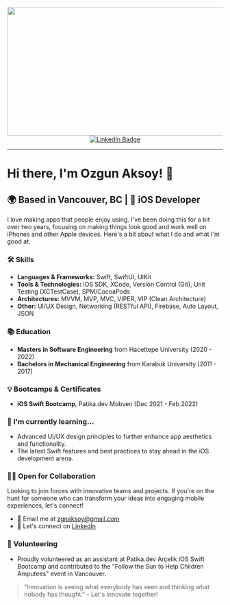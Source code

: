

<div align="center">
  <img src="https://media.giphy.com/media/dWesBcTLavkZuG35MI/giphy.gif" width="600" height="300"/>
</div>

<div id="badges" align="center">
  <a href="your-linkedin-URL">
    <img src="https://img.shields.io/badge/LinkedIn-blue?style=for-the-badge&logo=linkedin&logoColor=white" alt="LinkedIn Badge"/>
  </a>
</div>

---

# Hi there, I'm Ozgun Aksoy! 👋

## 🌍 Based in Vancouver, BC | 📱 iOS Developer

I love making apps that people enjoy using. I've been doing this for a bit over two years, focusing on making things look good and work well on iPhones and other Apple devices. Here's a bit about what I do and what I'm good at.

### 🛠 Skills
- **Languages & Frameworks:** Swift, SwiftUI, UIKit
- **Tools & Technologies:** iOS SDK, XCode, Version Control (Git), Unit Testing (XCTestCase), SPM/CocoaPods
- **Architectures:** MVVM, MVP, MVC, VIPER, VIP (Clean Architecture)
- **Other:** UI/UX Design, Networking (RESTful API), Firebase, Auto Layout, JSON

### 📚 Education
- **Masters in Software Engineering** from Hacettepe University (2020 - 2022)
- **Bachelors in Mechanical Engineering** from Karabuk University (2011 - 2017)

### 💡 Bootcamps & Certificates
- **iOS Swift Bootcamp**, Patika.dev Mobven (Dec 2021 - Feb 2022)

### 🌱 I'm currently learning...
- Advanced UI/UX design principles to further enhance app aesthetics and functionality.
- The latest Swift features and best practices to stay ahead in the iOS development arena.

### 👨‍💻 Open for Collaboration
Looking to join forces with innovative teams and projects. If you're on the hunt for someone who can transform your ideas into engaging mobile experiences, let's connect!

- 📧 Email me at zgnaksoy@gmail.com
- 🔗 Let's connect on [LinkedIn](www.linkedin.com/in/ozgunaksoy)

### 🤝 Volunteering
- Proudly volunteered as an assistant at Patika.dev Arçelik iOS Swift Bootcamp and contributed to the "Follow the Sun to Help Children Amputees" event in Vancouver.

> "Innovation is seeing what everybody has seen and thinking what nobody has thought." - Let's innovate together!
